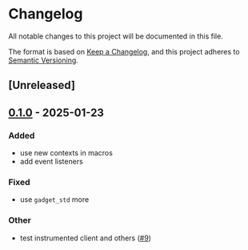# Changelog

All notable changes to this project will be documented in this file.

The format is based on [Keep a Changelog](https://keepachangelog.com/en/1.0.0/),
and this project adheres to [Semantic Versioning](https://semver.org/spec/v2.0.0.html).

## [Unreleased]

## [0.1.0](https://github.com/tangle-network/gadget/releases/tag/gadget-store-local-database-v0.1.0) - 2025-01-23

### Added

- use new contexts in macros
- add event listeners

### Fixed

- use `gadget_std` more

### Other

- test instrumented client and others ([#9](https://github.com/tangle-network/gadget/pull/9))
